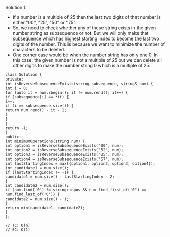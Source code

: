 Solution 1:
​
- If a number is a multiple of 25 then the last two digits of that number is either "00", "25", "50" or "75".
- So, we need to check whether any of these string exists in the given number string as subsequence or not. But we will only make that subsequence which has highest starting index to become the last two digits of the number. This is because we want to minimize the number of characters to be deleted.
- One corner case would be when the number string has only one 0. In this case, the given number is not a multiple of 25 but we can delete all other digits to make the number string 0 which is a multiple of 25.
​
```
class Solution {
private:
int isReverseSubsequenceExists(string subsequence, string& num) {
int i = 0;
for (auto it = num.rbegin(); it != num.rend(); it++) {
if (subsequence[i] == *it) {
i++;
if (i == subsequence.size()) {
return num.rend() - it - 1;
}
}
}
return -1;
}
public:
int minimumOperations(string num) {
int option1 = isReverseSubsequenceExists("00", num);
int option2 = isReverseSubsequenceExists("52", num);
int option3 = isReverseSubsequenceExists("05", num);
int option4 = isReverseSubsequenceExists("57", num);
int lastStartingIndex = max({option1, option2, option3, option4});
int candidate1 = num.size();
if (lastStartingIndex != -1) {
candidate1 = num.size() - lastStartingIndex - 2;
}
int candidate2 = num.size();
if (num.find('0') != string::npos && num.find_first_of('0') == num.find_last_of('0')) {
candidate2 = num.size() - 1;
}
return min(candidate1, candidate2);
}
};
​
// TC: O(n)
// SC: O(1)
```